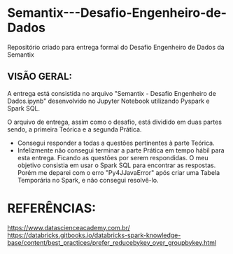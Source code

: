 # Semantix---Desafio-Engenheiro-de-Dados
Repositório criado para entrega formal do Desafio Engenheiro de Dados da Semantix


## VISÃO GERAL:

A entrega está consistida no arquivo "Semantix - Desafio Engenheiro de Dados.ipynb" desenvolvido no Jupyter Notebook utilizando Pyspark e Spark SQL.

O arquivo de entrega, assim como o desafio, está dividido em duas partes sendo, a primeira Teórica e a segunda Prática.

- Consegui responder a todas a questões pertinentes à parte Teórica.
- Infelizmente não consegui terminar a parte Prática em tempo hábil para esta entrega. Ficando as questões por serem respondidas.
O meu objetivo consistia em usar o Spark SQL para encontrar as respostas. Porém me deparei com o erro "Py4JJavaError" após criar uma Tabela Temporária no Spark, e não consegui resolvê-lo.


# REFERÊNCIAS:

https://www.datascienceacademy.com.br/
https://databricks.gitbooks.io/databricks-spark-knowledge-base/content/best_practices/prefer_reducebykey_over_groupbykey.html

